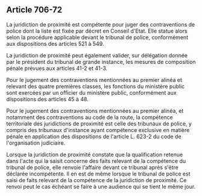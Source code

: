 Article 706-72
----
La juridiction de proximité est compétente pour juger des contraventions de
police dont la liste est fixée par décret en Conseil d'Etat. Elle statue alors
selon la procédure applicable devant le tribunal de police, conformément aux
dispositions des articles 521 à 549.

La juridiction de proximité peut également valider, sur délégation donnée par le
président du tribunal de grande instance, les mesures de composition pénale
prévues aux articles 41-2 et 41-3.

Pour le jugement des contraventions mentionnées au premier alinéa et relevant
des quatre premières classes, les fonctions du ministère public sont exercées
par un officier du ministère public, conformément aux dispositions des articles
45 à 48.

Pour le jugement des contraventions mentionnées au premier alinéa, et notamment
des contraventions au code de la route, la compétence territoriale des
juridictions de proximité est celle des tribunaux de police, y compris des
tribunaux d'instance ayant compétence exclusive en matière pénale en application
des dispositions de l'article L. 623-2 du code de l'organisation judiciaire.

Lorsque la juridiction de proximité constate que la qualification retenue dans
l'acte qui la saisit concerne des faits relevant de la compétence du tribunal de
police, elle renvoie l'affaire devant ce tribunal après s'être déclarée
incompétente. Il en est de même lorsque le tribunal de police est saisi de faits
relevant de la compétence de la juridiction de proximité. Ce renvoi peut le cas
échéant se faire à une audience qui se tient le même jour.
